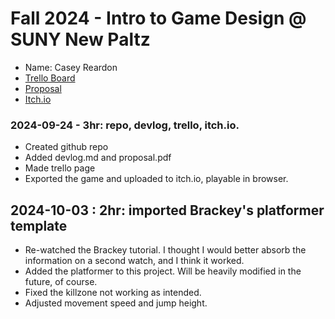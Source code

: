 # Fall 2024 - Intro to Game Design @ SUNY New Paltz
* Name: Casey Reardon
* [Trello Board](https://trello.com/b/Avqr8HAu)
* [Proposal](proposal.pdf)
* [Itch.io](https://deadname-th.itch.io/gamedev-project)

### 2024-09-24 - 3hr: repo, devlog, trello, itch.io.
* Created github repo
* Added devlog.md and proposal.pdf
* Made trello page
* Exported the game and uploaded to itch.io, playable in browser.

## 2024-10-03 : 2hr: imported Brackey's platformer template
* Re-watched the Brackey tutorial. I thought I would better absorb the information on a second watch, and I think it worked.
* Added the platformer to this project. Will be heavily modified in the future, of course.
* Fixed the killzone not working as intended.
* Adjusted movement speed and jump height.